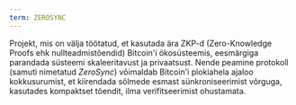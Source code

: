 ```yaml
---
term: ZEROSYNC
---
```


Projekt, mis on välja töötatud, et kasutada ära ZKP-d (Zero-Knowledge Proofs ehk nullteadmistõendid) Bitcoin'i ökosüsteemis, eesmärgiga parandada süsteemi skaleeritavust ja privaatsust. Nende peamine protokoll (samuti nimetatud *ZeroSync*) võimaldab Bitcoin'i plokiahela ajaloo kokkusurumist, et kiirendada sõlmede esmast sünkroniseerimist võrguga, kasutades kompaktset tõendit, ilma verifitseerimist ohustamata.